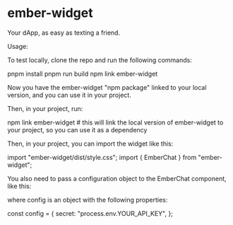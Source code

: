 # ember-widget

Your dApp, as easy as texting a friend.

Usage:

To test locally, clone the repo and run the following commands:

pnpm install
pnpm run build
npm link ember-widget

Now you have the ember-widget "npm package" linked to your local version, and you can use it in your project.

Then, in your project, run:

npm link ember-widget # this will link the local version of ember-widget to your project, so you can use it as a dependency

Then, in your project, you can import the widget like this:

import "ember-widget/dist/style.css";
import { EmberChat } from "ember-widget";

You also need to pass a configuration object to the EmberChat component, like this:

<EmberChat config={config}></EmberChat>

where config is an object with the following properties:

const config = {
secret: "process.env.YOUR_API_KEY",
};
